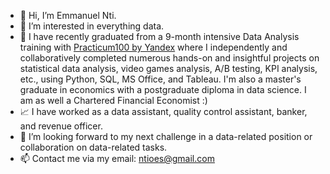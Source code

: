 - 👋 Hi, I’m Emmanuel Nti.
- 👀 I’m interested in everything data.
- 🌱 I have recently graduated from a 9-month intensive Data Analysis training with [Practicum100 by Yandex](https://www.practicum100.com/) where I independently and collaboratively completed numerous hands-on and insightful projects on statistical data analysis, video games analysis, A/B testing, KPI analysis, etc., using Python, SQL, MS Office, and Tableau. I'm also a master's graduate in economics with a postgraduate diploma in data science. I am as well a Chartered Financial Economist :)
- 📈 I have worked as a data assistant, quality control assistant, banker, and revenue officer.
- 💞️ I’m looking forward to my next challenge in a data-related position or collaboration on data-related tasks. 
- 📫 Contact me via my email: ntioes@gmail.com

<!---
Emmanuel-Nti/Emmanuel-Nti is a ✨ special ✨ repository because its `README.md` (this file) appears on your GitHub profile.
You can click the Preview link to take a look at your changes.
--->

